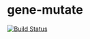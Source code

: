 gene-mutate
===========

[![Build Status](https://travis-ci.org/jonathanhickford/gene-mutate.svg?branch=master)](https://travis-ci.org/jonathanhickford/gene-mutate)